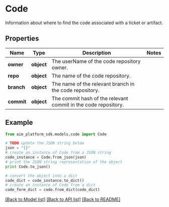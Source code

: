 # Code

Information about where to find the code associated with a ticket or artifact.

## Properties
Name | Type | Description | Notes
------------ | ------------- | ------------- | -------------
**owner** | **object** | The userName of the code repository owner. | 
**repo** | **object** | The name of the code repository. | 
**branch** | **object** | The name of the relevant branch in the code repository. | 
**commit** | **object** | The commit hash of the relevant commit in the code repository. | 

## Example

```python
from aim_platform_sdk.models.code import Code

# TODO update the JSON string below
json = "{}"
# create an instance of Code from a JSON string
code_instance = Code.from_json(json)
# print the JSON string representation of the object
print Code.to_json()

# convert the object into a dict
code_dict = code_instance.to_dict()
# create an instance of Code from a dict
code_form_dict = code.from_dict(code_dict)
```
[[Back to Model list]](../README.md#documentation-for-models) [[Back to API list]](../README.md#documentation-for-api-endpoints) [[Back to README]](../README.md)


